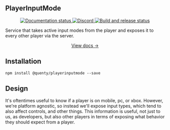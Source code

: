## PlayerInputMode
<div align="center">
  <a href="http://quenty.github.io/NevermoreEngine/">
    <img src="https://github.com/Quenty/NevermoreEngine/actions/workflows/docs.yml/badge.svg" alt="Documentation status" />
  </a>
  <a href="https://discord.gg/mhtGUS8">
    <img src="https://img.shields.io/discord/385151591524597761?color=5865F2&label=discord&logo=discord&logoColor=white" alt="Discord" />
  </a>
  <a href="https://github.com/Quenty/NevermoreEngine/actions">
    <img src="https://github.com/Quenty/NevermoreEngine/actions/workflows/build.yml/badge.svg" alt="Build and release status" />
  </a>
</div>

Service that takes active input modes from the player and exposes it to every other player via the server.

<div align="center"><a href="https://quenty.github.io/NevermoreEngine/api/PlayerInputModeService">View docs →</a></div>

## Installation
```
npm install @quenty/playerinputmode --save
```

## Design
It's oftentimes useful to know if a player is on mobile, pc, or xbox. However, we're platform agnostic, so instead we'll expose input types, which tend to also affect controls, and other things. This information is useful, not just to us, as developers, but also other players in terms of exposing what behavior they should expect from a player.